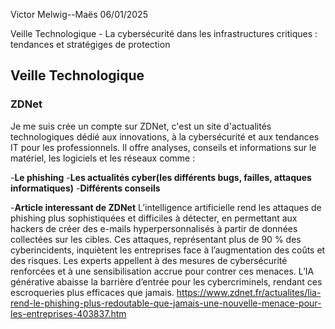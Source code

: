 Victor Melwig--Maës
06/01/2025

Veille Technologique - La cybersécurité dans les infrastructures critiques : tendances et stratégiges de protection

## **Veille Technologique**

### **ZDNet**
Je me suis crée un compte sur ZDNet, c'est un site d'actualités technologiques dédié aux innovations, à la cybersécurité et aux tendances IT pour les professionnels. 
Il offre analyses, conseils et informations sur le matériel, les logiciels et les réseaux comme :

-**Le phishing**
-**Les actualités cyber(les différents bugs, failles, attaques informatiques)**
-**Différents conseils**

-**Article interessant de ZDNet**
L’intelligence artificielle rend les attaques de phishing plus sophistiquées et difficiles à détecter, en permettant aux hackers de créer des e-mails hyperpersonnalisés à partir de données collectées sur les cibles.
Ces attaques, représentant plus de 90 % des cyberincidents, inquiètent les entreprises face à l’augmentation des coûts et des risques. 
Les experts appellent à des mesures de cybersécurité renforcées et à une sensibilisation accrue pour contrer ces menaces.
L’IA générative abaisse la barrière d’entrée pour les cybercriminels, rendant ces escroqueries plus efficaces que jamais.
https://www.zdnet.fr/actualites/lia-rend-le-phishing-plus-redoutable-que-jamais-une-nouvelle-menace-pour-les-entreprises-403837.htm
